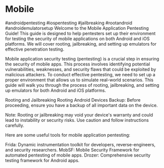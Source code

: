 # Mobile
#androidpentesting
#iospentesting
#jailbreaking
#rootandroid
#androidemulatorsetup
Welcome to the Mobile Application Pentesting Guide! This guide is designed to help pentesters set up their environment for testing the security of mobile applications on both Android and iOS platforms. We will cover rooting, jailbreaking, and setting up emulators for effective penetration testing.

Mobile application security testing (pentesting) is a crucial step in ensuring the security of mobile apps. This process involves identifying potential vulnerabilities, weaknesses, and security flaws that could be exploited by malicious attackers. To conduct effective pentesting, we need to set up a proper environment that allows us to simulate real-world scenarios. This guide will walk you through the process of rooting, jailbreaking, and setting up emulators for both Android and iOS platforms.

Rooting and Jailbreaking
Rooting Android Devices
Backup: Before proceeding, ensure you have a backup of all important data on the device.

Note: Rooting or jailbreaking may void your device's warranty and could lead to instability or security risks. Use caution and follow instructions carefully.

Here are some useful tools for mobile application pentesting:

Frida: Dynamic instrumentation toolkit for developers, reverse-engineers, and security researchers.
MobSF: Mobile Security Framework for automated pentesting of mobile apps.
Drozer: Comprehensive security testing framework for Android apps.
